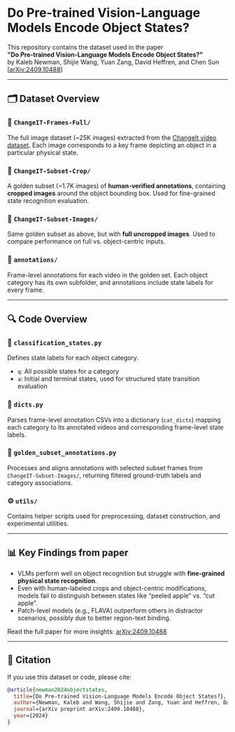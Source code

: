 # Do Pre-trained Vision-Language Models Encode Object States?

This repository contains the dataset used in the paper  
**"Do Pre-trained Vision-Language Models Encode Object States?"**  
by Kaleb Newman, Shijie Wang, Yuan Zang, David Heffren, and Chen Sun  
[[arXiv:2409.10488](https://arxiv.org/abs/2409.10488)]

---

## 🗂️ Dataset Overview

### 🔹 `ChangeIT-Frames-Full/`
The full image dataset (~25K images) extracted from the [ChangeIt video dataset](https://arxiv.org/abs/2206.12449). Each image corresponds to a key frame depicting an object in a particular physical state.

### 🔹 `ChangeIT-Subset-Crop/`
A golden subset (~1.7K images) of **human-verified annotations**, containing **cropped images** around the object bounding box. Used for fine-grained state recognition evaluation.

### 🔹 `ChangeIT-Subset-Images/`
Same golden subset as above, but with **full uncropped images**. Used to compare performance on full vs. object-centric inputs.

### 🔹 `annotations/`
Frame-level annotations for each video in the golden set. Each object category has its own subfolder, and annotations include state labels for every frame.

---

## 🔍 Code Overview

### 🧠 `classification_states.py`
Defines state labels for each object category.  
- `q`: All possible states for a category  
- `a`: Initial and terminal states, used for structured state transition evaluation

### 🧮 `dicts.py`
Parses frame-level annotation CSVs into a dictionary (`cat_dicts`) mapping each category to its annotated videos and corresponding frame-level state labels.

### 🧾 `golden_subset_annotations.py`
Processes and aligns annotations with selected subset frames from `ChangeIT-Subset-Images/`, returning filtered ground-truth labels and category associations.

### ⚙️ `utils/`
Contains helper scripts used for preprocessing, dataset construction, and experimental utilities.

---

## 📊 Key Findings from paper

- VLMs perform well on object recognition but struggle with **fine-grained physical state recognition**.
- Even with human-labeled crops and object-centric modifications, models fail to distinguish between states like “peeled apple” vs. “cut apple”.
- Patch-level models (e.g., FLAVA) outperform others in distractor scenarios, possibly due to better region-text binding.

Read the full paper for more insights: [arXiv:2409.10488](https://arxiv.org/abs/2409.10488)

---


## 🧠 Citation

If you use this dataset or code, please cite:

```bibtex
@article{newman2024objectstates,
  title={Do Pre-trained Vision-Language Models Encode Object States?},
  author={Newman, Kaleb and Wang, Shijie and Zang, Yuan and Heffren, David and Sun, Chen},
  journal={arXiv preprint arXiv:2409.10488},
  year={2024}
}
